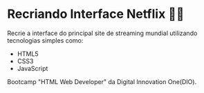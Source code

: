 # Recriando Interface Netflix 👨‍💻
Recrie a interface do principal site de streaming mundial utilizando tecnologias simples como:
- HTML5
- CSS3
- JavaScript

Bootcamp "HTML Web Developer" da Digital Innovation One(DIO).
